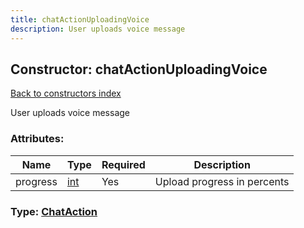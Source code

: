```yaml
---
title: chatActionUploadingVoice
description: User uploads voice message
---
```

## Constructor: chatActionUploadingVoice  
[Back to constructors index](index.md)



User uploads voice message

### Attributes:

| Name     |    Type       | Required | Description |
|----------|---------------|----------|-------------|
|progress|[int](../types/int.md) | Yes|Upload progress in percents|



### Type: [ChatAction](../types/ChatAction.md)


